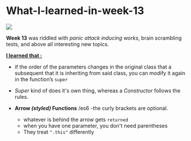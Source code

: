 # What-I-learned-in-week-13




![](https://thumbs.dreamstime.com/z/i-hate-my-computer-14456531.jpg=250x)

**Week 13** was riddled with _panic attack inducing works_, brain scrambling tests, and above all interesting new topics.
 
 __<u>I learned that :</u>__
- if the order of the parameters changes in the original class that a subsequent that it is inheriting from said class, you can modify it again in the function’s `super`

- *Super* kind of does it's own thing, whereas a *Constructor* follows the rules.
  
- **Arrow _(styled)_ Functions** /es6
   -the curly brackets are optional.
   - whatever is behind the arrow gets `returned`
   - when you have one parameter, you don't need parentheses 
   - They treat `".this"` differently
  